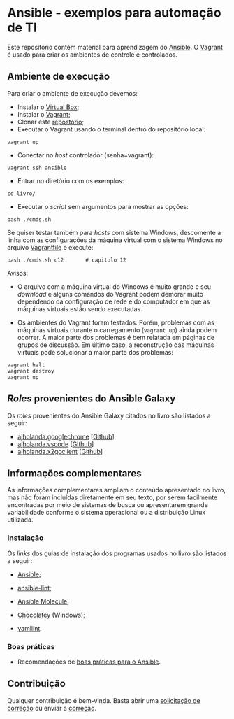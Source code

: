 # Ansible - exemplos para automação de TI

Este repositório contém material para aprendizagem do [Ansible](https://www.ansible.com/).
O [Vagrant](https://www.vagrantup.com/) é usado para criar os ambientes de controle e controlados.

## Ambiente de execução

Para criar o ambiente de execução devemos:

- Instalar o [Virtual Box](https://www.virtualbox.org/);
- Instalar o [Vagrant](https://www.vagrantup.com/);
- Clonar este [repostório](https://github.com/ajholanda/livro-ansible.git);
- Executar o Vagrant usando o terminal dentro do repositório local:

```
vagrant up
```

- Conectar no *host* controlador (senha=vagrant):
```
vagrant ssh ansible
```
- Entrar no diretório com os exemplos:
```
cd livro/
```
- Executar o *script* sem argumentos para mostrar as opções:
```
bash ./cmds.sh
```

Se quiser testar também para *hosts* com sistema Windows, descomente
a linha com as configurações da máquina virtual com o sistema Windows
no arquivo [Vagrantfile](Vagrantfile) e execute:
```
bash ./cmds.sh c12       # capitulo 12
```

Avisos:

- O arquivo com a máquina virtual do Windows é muito grande e seu
*download* e alguns comandos do Vagrant podem demorar muito dependendo
da configuração de rede e do computador em que as máquinas virtuais estão
sendo executadas.

- Os ambientes do Vagrant foram testados. Porém, problemas
com as máquinas virtuais durante o carregamento (`vagrant up`)
ainda podem ocorrer. A maior parte dos problemas é bem relatada em páginas de
grupos de discussão. Em último caso, a reconstrução das máquinas
virtuais pode solucionar a maior parte dos problemas:

```
vagrant halt
vagrant destroy
vagrant up
```
## *Roles* provenientes do Ansible Galaxy

Os *roles* provenientes do Ansible Galaxy citados no livro são listados a seguir:

- [ajholanda.googlechrome](https://galaxy.ansible.com/ui/standalone/roles/ajholanda/googlechrome/) [[Github](https://github.com/ajholanda/ansible_role_googlechrome)]
- [ajholanda.vscode](https://galaxy.ansible.com/ui/standalone/roles/ajholanda/vscode/) [[Github](https://github.com/ajholanda/ansible_role_vscode)]
- [ajholanda.x2goclient](https://galaxy.ansible.com/ui/standalone/roles/ajholanda/x2goclient/) [[Github](https://github.com/ajholanda/ansible_role_x2goclient)]

## Informações complementares

As informações complementares ampliam o conteúdo apresentado no livro,
mas não foram incluídas diretamente em seu texto, por serem
facilmente encontradas por meio de sistemas de busca ou
apresentarem grande variabilidade conforme o sistema operacional
ou a distribuição Linux utilizada.

### Instalação

Os *links* dos guias de instalação dos programas usados no livro são listados a seguir:

- [Ansible](https://docs.ansible.com/ansible/latest/installation_guide/intro_installation.html);

- [ansible-lint](https://ansible.readthedocs.io/projects/lint/installing/#installing-the-latest-version);

- [Ansible Molecule](https://ansible.readthedocs.io/projects/molecule/installation/);

- [Chocolatey](https://chocolatey.org/install) (Windows);

- [yamllint](https://yamllint.readthedocs.io/en/stable/quickstart.html#installing-yamllint).

### Boas práticas

- Recomendações de [boas práticas para o Ansible](https://redhat-cop.github.io/automation-good-practices/).

## Contribuição

Qualquer contribuição é bem-vinda. Basta abrir uma [solicitação de correção](https://github.com/ajholanda/ansible-automacao-ti/issues) ou enviar a [correção](https://github.com/ajholanda/ansible-automacao-ti/pulls).

